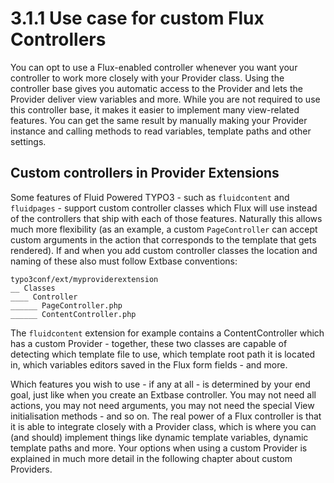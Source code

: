 3.1.1 Use case for custom Flux Controllers
==========================================

You can opt to use a Flux-enabled controller whenever you want your controller to work more closely with your Provider class. Using
the controller base gives you automatic access to the Provider and lets the Provider deliver view variables and more. While you are
not required to use this controller base, it makes it easier to implement many view-related features. You can get the same result
by manually making your Provider instance and calling methods to read variables, template paths and other settings.

## Custom controllers in Provider Extensions

Some features of Fluid Powered TYPO3 - such as `fluidcontent` and `fluidpages` - support custom controller classes which Flux will
use instead of the controllers that ship with each of those features. Naturally this allows much more flexibility (as an example,
a custom `PageController` can accept custom arguments in the action that corresponds to the template that gets rendered). If and
when you add custom controller classes the location and naming of these also must follow Extbase conventions:

```
typo3conf/ext/myproviderextension
__ Classes
____ Controller
______ PageController.php
______ ContentController.php
```

The `fluidcontent` extension for example contains a ContentController which has a custom Provider - together, these two classes
are capable of detecting which template file to use, which template root path it is located in, which variables editors saved in
the Flux form fields - and more.

Which features you wish to use - if any at all - is determined by your end goal, just like when you create an Extbase controller.
You may not need all actions, you may not need arguments, you may not need the special View initialisation methods - and so on.
The real power of a Flux controller is that it is able to integrate closely with a Provider class, which is where you can (and
should) implement things like dynamic template variables, dynamic template paths and more. Your options when using a custom
Provider is explained in much more detail in the following chapter about custom Providers.
